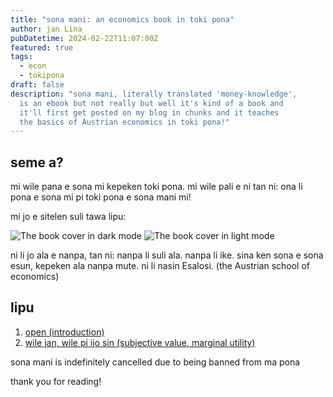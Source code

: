 ```yaml
---
title: "sona mani: an economics book in toki pona"
author: jan Lina
pubDatetime: 2024-02-22T11:07:00Z
featured: true
tags:
  - econ
  - tokipona
draft: false
description: "sona mani, literally translated 'money-knowledge',
  is an ebook but not really but well it's kind of a book and
  it'll first get posted on my blog in chunks and it teaches
  the basics of Austrian economics in toki pona!"
---
```


## seme a?

mi wile pana e sona mi kepeken toki pona. mi wile pali e ni tan
ni: ona li pona e sona mi pi toki pona e sona mani mi!

mi jo e sitelen suli tawa lipu:

![The book cover in dark mode](@assets/images/lipu-sona-mani-pimeja.png)
![The book cover in light mode](@assets/images/lipu-sona-mani-walo.png)

ni li jo ala e nanpa, tan ni: nanpa li suli ala. nanpa li ike.
sina ken sona e sona esun, kepeken ala nanpa mute. ni li nasin
Esalosi. (the Austrian school of economics)

## lipu

1. [open (introduction)](/posts/sona-mani-1/)
2. [wile jan, wile pi ijo sin (subjective value, marginal utility)](/posts/sona-mani-2/)

sona mani is indefinitely cancelled due to being banned from ma pona

thank you for reading!
